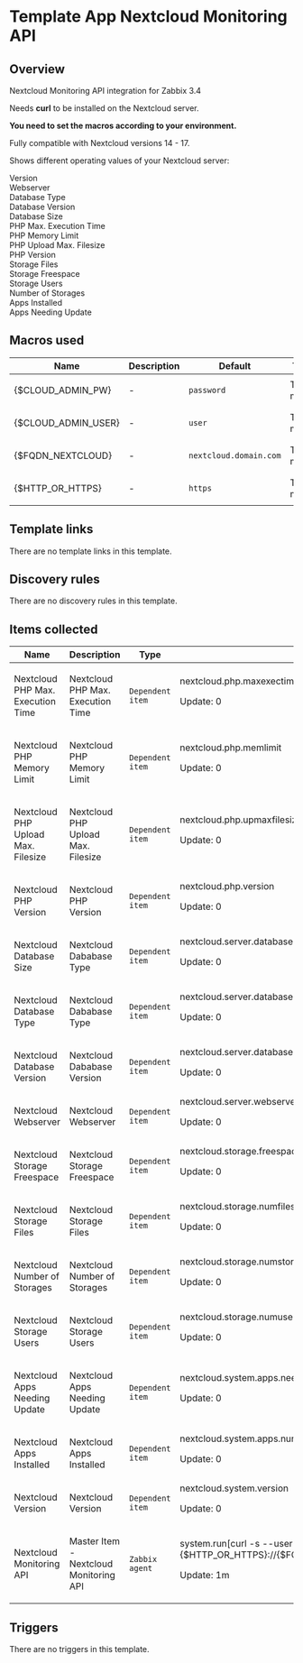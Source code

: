 # Template App Nextcloud Monitoring API

## Overview

Nextcloud Monitoring API integration for Zabbix 3.4


Needs **curl** to be installed on the Nextcloud server.


**You need to set the macros according to your environment.**


Fully compatible with Nextcloud versions 14 - 17.


Shows different operating values of your Nextcloud server:


Version  
Webserver  
Database Type  
Database Version  
Database Size  
PHP Max. Execution Time  
PHP Memory Limit  
PHP Upload Max. Filesize  
PHP Version  
Storage Files  
Storage Freespace  
Storage Users  
Number of Storages  
Apps Installed  
Apps Needing Update

## Macros used

|Name|Description|Default|Type|
|----|-----------|-------|----|
|{$CLOUD_ADMIN_PW}|<p>-</p>|`password`|Text macro|
|{$CLOUD_ADMIN_USER}|<p>-</p>|`user`|Text macro|
|{$FQDN_NEXTCLOUD}|<p>-</p>|`nextcloud.domain.com`|Text macro|
|{$HTTP_OR_HTTPS}|<p>-</p>|`https`|Text macro|
## Template links

There are no template links in this template.

## Discovery rules

There are no discovery rules in this template.

## Items collected

|Name|Description|Type|Key and additional info|
|----|-----------|----|----|
|Nextcloud PHP Max. Execution Time|<p>Nextcloud PHP Max. Execution Time</p>|`Dependent item`|nextcloud.php.maxexectime<p>Update: 0</p>|
|Nextcloud PHP Memory Limit|<p>Nextcloud PHP Memory Limit</p>|`Dependent item`|nextcloud.php.memlimit<p>Update: 0</p>|
|Nextcloud PHP Upload Max. Filesize|<p>Nextcloud PHP Upload Max. Filesize</p>|`Dependent item`|nextcloud.php.upmaxfilesize<p>Update: 0</p>|
|Nextcloud PHP Version|<p>Nextcloud PHP Version</p>|`Dependent item`|nextcloud.php.version<p>Update: 0</p>|
|Nextcloud Database Size|<p>Nextcloud Dababase Type</p>|`Dependent item`|nextcloud.server.database.size<p>Update: 0</p>|
|Nextcloud Database Type|<p>Nextcloud Dababase Type</p>|`Dependent item`|nextcloud.server.database.type<p>Update: 0</p>|
|Nextcloud Database Version|<p>Nextcloud Dababase Version</p>|`Dependent item`|nextcloud.server.database.version<p>Update: 0</p>|
|Nextcloud Webserver|<p>Nextcloud Webserver</p>|`Dependent item`|nextcloud.server.webserver<p>Update: 0</p>|
|Nextcloud Storage Freespace|<p>Nextcloud Storage Freespace</p>|`Dependent item`|nextcloud.storage.freespace<p>Update: 0</p>|
|Nextcloud Storage Files|<p>Nextcloud Storage Files</p>|`Dependent item`|nextcloud.storage.numfiles<p>Update: 0</p>|
|Nextcloud Number of Storages|<p>Nextcloud Number of Storages</p>|`Dependent item`|nextcloud.storage.numstorages<p>Update: 0</p>|
|Nextcloud Storage Users|<p>Nextcloud Storage Users</p>|`Dependent item`|nextcloud.storage.numusers<p>Update: 0</p>|
|Nextcloud Apps Needing Update|<p>Nextcloud Apps Needing Update</p>|`Dependent item`|nextcloud.system.apps.needingupdate<p>Update: 0</p>|
|Nextcloud Apps Installed|<p>Nextcloud Apps Installed</p>|`Dependent item`|nextcloud.system.apps.numinstalled<p>Update: 0</p>|
|Nextcloud Version|<p>Nextcloud Version</p>|`Dependent item`|nextcloud.system.version<p>Update: 0</p>|
|Nextcloud Monitoring API|<p>Master Item - Nextcloud Monitoring API</p>|`Zabbix agent`|system.run[curl -s --user {$CLOUD_ADMIN_USER}:{$CLOUD_ADMIN_PW}  {$HTTP_OR_HTTPS}://{$FQDN_NEXTCLOUD}/ocs/v2.php/apps/serverinfo/api/v1/info]<p>Update: 1m</p>|
## Triggers

There are no triggers in this template.

